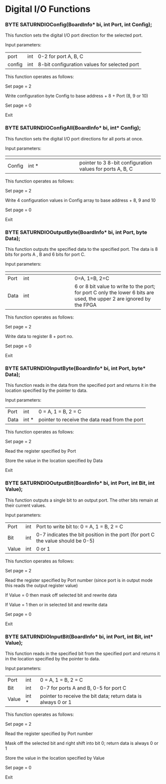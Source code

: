# Digital I/O Functions

### **BYTE SATURNDIOConfig(BoardInfo\* bi, int Port, int Config);**

This function sets the digital I/O port direction for the selected port.

Input parameters:

|        |     |                                              |
| ------ | --- | -------------------------------------------- |
| port   | int | 0-2 for port A, B, C                         |
| config | int | 8-bit configuration values for selected port |

This function operates as follows:

Set page = 2

Write configuration byte Config to base address + 8 + Port (8, 9 or 10)

Set page = 0

Exit

### **BYTE SATURNDIOConfigAll(BoardInfo\* bi, int\* Config);**

This function sets the digital I/O port directions for all ports at once.&#x20;

Input parameters:

<table><thead><tr><th></th><th width="150"></th><th></th></tr></thead><tbody><tr><td>Config                      </td><td>int *</td><td>pointer to 3 8-bit configuration values for ports A, B, C</td></tr></tbody></table>

This function operates as follows:

Set page = 2

Write 4 configuration values in Config array to base address + 8, 9 and 10

Set page = 0

Exit

### **BYTE SATURNDIOOutputByte(BoardInfo\* bi, int Port, byte Data);**

This function outputs the specified data to the specified port. The data is 8 bits for ports A , B and 6 bits for port C.

Input parameters:

<table><thead><tr><th></th><th width="150"></th><th></th></tr></thead><tbody><tr><td>Port</td><td>int</td><td>0=A, 1=B, 2=C</td></tr><tr><td>Data</td><td>int</td><td>6 or 8 bit value to write to the port; for port C only the lower 6 bits are used, the upper 2 are ignored by the FPGA</td></tr></tbody></table>

This function operates as follows:

Set page = 2

Write data to register 8 + port no.

Set page = 0

Exit

### **BYTE SATURNDIOInputByte(BoardInfo\* bi, int Port, byte\* Data);**

This function reads in the data from the specified port and returns it in the location specified by the pointer to data.

Input parameters:

|      |        |                                                |
| ---- | ------ | ---------------------------------------------- |
| Port | int    |  0 = A, 1 = B, 2 = C                           |
| Data | int \* | pointer to receive the data read from the port |

This function operates as follows:

Set page = 2

Read the register specified by Port

Store the value in the location specified by Data

Exit

### **BYTE SATURNDIOOutputBit(BoardInfo\* bi, int Port, int Bit, int Value);**

This function outputs a single bit to an output port. The other bits remain at their current values.

Input parameters:

|       |     |                                                                                 |
| ----- | --- | ------------------------------------------------------------------------------- |
| Port  | int | Port to write bit to: 0 = A, 1 = B, 2 = C                                       |
| Bit   | int | 0-7 indicates the bit position in the port (for port C the value should be 0-5) |
| Value | int | 0 or 1                                                                          |

This function operates as follows:

Set page = 2

Read the register specified by Port number (since port is in output mode this reads the output register value)

If Value = 0 then mask off selected bit and rewrite data

If Value = 1 then or in selected bit and rewrite data

Set page = 0

Exit

### **BYTE SATURNDIOInputBit(BoardInfo\* bi, int Port, int Bit, int\* Value);**

This function reads in the specified bit from the specified port and returns it in the location specified by the pointer to data.

Input parameters:

|       |        |                                                               |
| ----- | ------ | ------------------------------------------------------------- |
| Port  | int    | 0 = A, 1 = B, 2 = C                                           |
| Bit   | int    | 0-7 for ports A and B, 0-5 for port C                         |
| Value | int \* | pointer to receive the bit data; return data is always 0 or 1 |

This function operates as follows:

Set page = 2

Read the register specified by Port number

Mask off the selected bit and right shift into bit 0; return data is always 0 or 1

Store the value in the location specified by Value

Set page = 0

Exit
